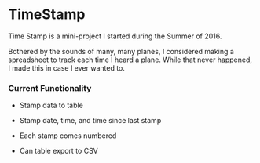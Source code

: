 # TimeStamp

Time Stamp is a mini-project I started during the Summer of 2016.

Bothered by the sounds of many, many planes, I considered making a spreadsheet to track each time I
heard a plane. While that never happened, I made this in case I ever wanted to.

### Current Functionality
- Stamp data to table

- Stamp date, time, and time since last stamp

- Each stamp comes numbered

- Can table export to CSV